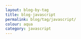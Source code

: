 ```yaml
---
layout: blog-by-tag
title: blog-javascript
permalink: blog/tag/javascript/
colour: aqua
category: javascript
---
```

